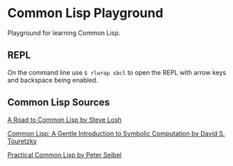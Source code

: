 # Common Lisp Playground
Playground for learning Common Lisp.

## REPL
On the command line use `$ rlwrap sbcl` to open the REPL with arrow keys and backspace being enabled.

## Common Lisp Sources
[A Road to Common Lisp by Steve Losh](https://stevelosh.com/blog/2018/08/a-road-to-common-lisp)

[Common Lisp: A Gentle Introduction to Symbolic Computation by David S. Touretzky](https://www.cs.cmu.edu/~dst/LispBook/)

[Practical Common Lisp by Peter Seibel](http://www.gigamonkeys.com/book/)
